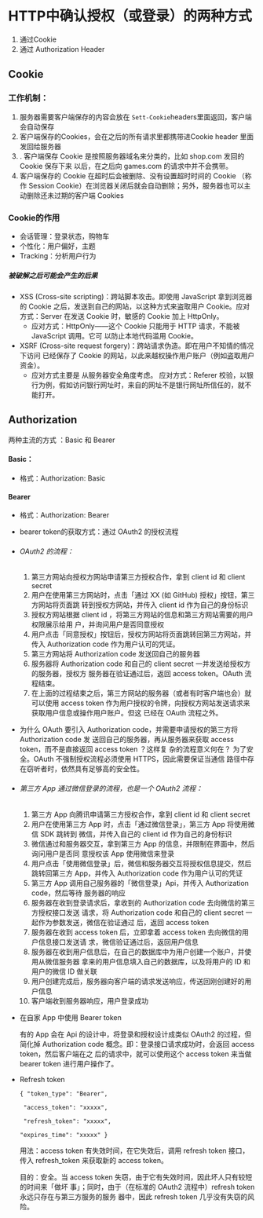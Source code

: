 # HTTP中确认授权（或登录）的两种方式

1. 通过Cookie
2. 通过 Authorization Header

## Cookie

### 工作机制：

1. 服务器需要客户端保存的内容会放在 ```Sett-Cookie```headers里面返回，客户端会自动保存
2. 客户端保存的Cookies，会在之后的所有请求里都携带进Cookie header 里面发回给服务器
3. . 客户端保存 Cookie 是按照服务器域名来分类的，比如 shop.com 发回的 Cookie 保存下来 以后，在之后向 games.com 的请求中并不会携带。
4. 客户端保存的 Cookie 在超时后会被删除、没有设置超时时间的 Cookie （称作 Session Cookie）在浏览器关闭后就会⾃动删除；另外，服务器也可以主动删除还未过期的客户端 Cookies

### Cookie的作用

- 会话管理：登录状态，购物车
- 个性化：用户偏好，主题
- Tracking：分析用户行为

##### 被破解之后可能会产生的后果

- XSS (Cross-site scripting)：跨站脚本攻击。即使⽤ JavaScript 拿到浏览器的 Cookie 之后，发送到⾃⼰的⽹站，以这种⽅式来盗取⽤户 Cookie。应对⽅式：Server 在发送 Cookie 时，敏感的 Cookie 加上 HttpOnly。 
  - 应对⽅式：HttpOnly——这个 Cookie 只能⽤于 HTTP 请求，不能被 JavaScript 调⽤。它可 以防⽌本地代码滥⽤ Cookie。
- XSRF (Cross-site request forgery)：跨站请求伪造。即在⽤户不知情的情况下访问 已经保存了 Cookie 的⽹站，以此来越权操作⽤户账户（例如盗取⽤户资⾦）。
  - 应对⽅式主要是 从服务器安全⻆度考虑。 应对⽅式：Referer 校验，以银行为例，假如访问银行网址时，来自的网址不是银行网址所信任的，就不能打开。

## Authorization

两种主流的方式 ：Basic 和 Bearer

#### Basic：

- 格式：Authorization: Basic 

#### Bearer

- 格式：Authorization: Bearer  <bearer token>

-  bearer token的获取⽅式：通过 OAuth2 的授权流程 

- ###### OAuth2 的流程：

  1. 第三⽅⽹站向授权⽅⽹站申请第三⽅授权合作，拿到 client id 和 client secret 
  2. ⽤户在使⽤第三⽅⽹站时，点击「通过 XX (如 GitHub) 授权」按钮，第三⽅⽹站将⻚⾯跳 转到授权⽅⽹站，并传⼊ client id 作为⾃⼰的身份标识 
  3.  授权⽅⽹站根据 client id ，将第三⽅⽹站的信息和第三⽅⽹站需要的⽤户权限展示给⽤ 户，并询问⽤户是否同意授权
  4.  ⽤户点击「同意授权」按钮后，授权⽅⽹站将⻚⾯跳转回第三⽅⽹站，并传⼊ Authorization code 作为⽤户认可的凭证。
  5.  第三⽅⽹站将 Authorization code 发送回⾃⼰的服务器 
  6.  服务器将 Authorization code 和⾃⼰的 client secret ⼀并发送给授权⽅的服务器，授权⽅ 服务器在验证通过后，返回 access token。OAuth 流程结束。
  7. 在上⾯的过程结束之后，第三⽅⽹站的服务器（或者有时客户端也会）就可以使⽤ access token 作为⽤户授权的令牌，向授权⽅⽹站发送请求来获取⽤户信息或操作⽤户账户。但这 已经在 OAuth 流程之外。

- 为什么 OAuth 要引⼊ Authorization code，并需要申请授权的第三⽅将 Authorization code 发 送回⾃⼰的服务器，再从服务器来获取 access token，⽽不是直接返回 access token ？这样复 杂的流程意义何在？ 为了安全。OAuth 不强制授权流程必须使⽤ HTTPS，因此需要保证当通信 路径中存在窃听者时，依然具有⾜够⾼的安全性。

- ###### 第三⽅ App 通过微信登录的流程，也是⼀个 OAuth2 流程：

  1. 第三⽅ App 向腾讯申请第三⽅授权合作，拿到 client id 和 client secret 
  2. ⽤户在使⽤第三⽅ App 时，点击「通过微信登录」，第三⽅ App 将使⽤微信 SDK 跳转到 微信，并传⼊⾃⼰的 client id 作为⾃⼰的身份标识 
  3. 微信通过和服务器交互，拿到第三⽅ App 的信息，并限制在界⾯中，然后询问⽤户是否同 意授权该 App 使⽤微信来登录 
  4. ⽤户点击「使⽤微信登录」后，微信和服务器交互将授权信息提交，然后跳转回第三⽅ App，并传⼊ Authorization code 作为⽤户认可的凭证 
  5.  第三⽅ App 调⽤⾃⼰服务器的「微信登录」Api，并传⼊ Authorization code，然后等待 服务器的响应 
  6.  服务器在收到登录请求后，拿收到的 Authorization code 去向微信的第三⽅授权接⼝发送 请求，将 Authorization code 和⾃⼰的 client secret ⼀起作为参数发送，微信在验证通过 后，返回 access token 
  7. 服务器在收到 access token 后，⽴即拿着 access token 去向微信的⽤户信息接⼝发送请 求，微信验证通过后，返回⽤户信息 
  8. 服务器在收到⽤户信息后，在⾃⼰的数据库中为⽤户创建⼀个账户，并使⽤从微信服务器 拿来的⽤户信息填⼊⾃⼰的数据库，以及将⽤户的 ID 和⽤户的微信 ID 做关联 
  9. ⽤户创建完成后，服务器向客户端的请求发送响应，传送回刚创建好的⽤户信息
  10. 客户端收到服务器响应，⽤户登录成功

- 在⾃家 App 中使⽤ Bearer token

   有的 App 会在 Api 的设计中，将登录和授权设计成类似 OAuth2 的过程，但简化掉 Authorization code 概念。即：登录接⼝请求成功时，会返回 access token，然后客户端在之 后的请求中，就可以使⽤这个 access token 来当做 bearer token 进⾏⽤户操作了。

- Refresh token

  ```{ "token_type": "Bearer",```

   ``` "access_token": "xxxxx",``` 

   ``` "refresh_token": "xxxxx",``` 

   ``` "expires_time": "xxxxx" } ```

   ⽤法：access token 有失效时间，在它失效后，调⽤ refresh token 接⼝，传⼊ refresh_token 来获取新的 access token。

  ⽬的：安全。当 access token 失窃，由于它有失效时间，因此坏⼈只有较短的时间来「做坏 事」；同时，由于（在标准的 OAuth2 流程中）refresh token 永远只存在与第三⽅服务的服务 器中，因此 refresh token ⼏乎没有失窃的⻛险。

